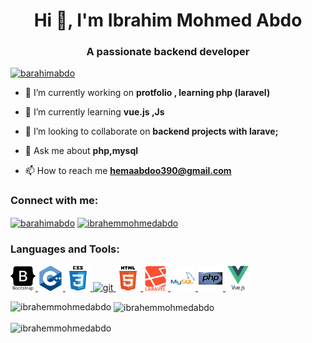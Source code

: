 <h1 align="center">Hi 👋, I'm Ibrahim Mohmed Abdo</h1>
<h3 align="center">A passionate backend developer</h3>

<p align="left"> <a href="https://twitter.com/barahimabdo" target="blank"><img src="https://img.shields.io/twitter/follow/barahimabdo?logo=twitter&style=for-the-badge" alt="barahimabdo" /></a> </p>

- 🔭 I’m currently working on **protfolio , learning php (laravel)**

- 🌱 I’m currently learning **vue.js ,Js**

- 👯 I’m looking to collaborate on **backend projects with larave;**

- 💬 Ask me about **php,mysql**

- 📫 How to reach me **hemaabdoo390@gmail.com**

<h3 align="left">Connect with me:</h3>
<p align="left">
<a href="https://twitter.com/barahimabdo" target="blank"><img align="center" src="https://raw.githubusercontent.com/rahuldkjain/github-profile-readme-generator/master/src/images/icons/Social/twitter.svg" alt="barahimabdo" height="30" width="40" /></a>
<a href="https://linkedin.com/in/ibrahemmohmedabdo" target="blank"><img align="center" src="https://raw.githubusercontent.com/rahuldkjain/github-profile-readme-generator/master/src/images/icons/Social/linked-in-alt.svg" alt="ibrahemmohmedabdo" height="30" width="40" /></a>
</p>

<h3 align="left">Languages and Tools:</h3>
<p align="left"> <a href="https://getbootstrap.com" target="_blank" rel="noreferrer"> <img src="https://raw.githubusercontent.com/devicons/devicon/master/icons/bootstrap/bootstrap-plain-wordmark.svg" alt="bootstrap" width="40" height="40"/> </a> <a href="https://www.w3schools.com/cpp/" target="_blank" rel="noreferrer"> <img src="https://raw.githubusercontent.com/devicons/devicon/master/icons/cplusplus/cplusplus-original.svg" alt="cplusplus" width="40" height="40"/> </a> <a href="https://www.w3schools.com/css/" target="_blank" rel="noreferrer"> <img src="https://raw.githubusercontent.com/devicons/devicon/master/icons/css3/css3-original-wordmark.svg" alt="css3" width="40" height="40"/> </a> <a href="https://git-scm.com/" target="_blank" rel="noreferrer"> <img src="https://www.vectorlogo.zone/logos/git-scm/git-scm-icon.svg" alt="git" width="40" height="40"/> </a> <a href="https://www.w3.org/html/" target="_blank" rel="noreferrer"> <img src="https://raw.githubusercontent.com/devicons/devicon/master/icons/html5/html5-original-wordmark.svg" alt="html5" width="40" height="40"/> </a> <a href="https://laravel.com/" target="_blank" rel="noreferrer"> <img src="https://raw.githubusercontent.com/devicons/devicon/master/icons/laravel/laravel-plain-wordmark.svg" alt="laravel" width="40" height="40"/> </a> <a href="https://www.mysql.com/" target="_blank" rel="noreferrer"> <img src="https://raw.githubusercontent.com/devicons/devicon/master/icons/mysql/mysql-original-wordmark.svg" alt="mysql" width="40" height="40"/> </a> <a href="https://www.php.net" target="_blank" rel="noreferrer"> <img src="https://raw.githubusercontent.com/devicons/devicon/master/icons/php/php-original.svg" alt="php" width="40" height="40"/> </a> <a href="https://vuejs.org/" target="_blank" rel="noreferrer"> <img src="https://raw.githubusercontent.com/devicons/devicon/master/icons/vuejs/vuejs-original-wordmark.svg" alt="vuejs" width="40" height="40"/> </a> </p>

<p><img align="left" src="https://github-readme-stats.vercel.app/api/top-langs?username=ibrahemmohmedabdo&show_icons=true&locale=en&layout=compact" alt="ibrahemmohmedabdo" /></p>

<p>&nbsp;<img align="center" src="https://github-readme-stats.vercel.app/api?username=ibrahemmohmedabdo&show_icons=true&locale=en" alt="ibrahemmohmedabdo" /></p>

<p><img align="center" src="https://github-readme-streak-stats.herokuapp.com/?user=ibrahemmohmedabdo&" alt="ibrahemmohmedabdo" /></p>


